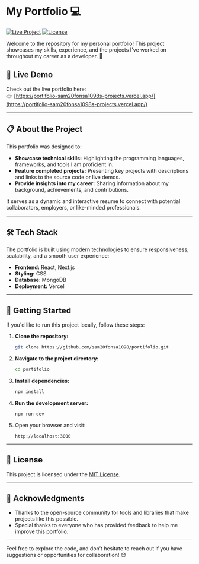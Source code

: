 # My Portfolio 💻

[![Live Project](https://img.shields.io/badge/Live%20Project-Click%20Here-green)](https://portifolio-sam20fonsa1098s-projects.vercel.app/)
[![License](https://img.shields.io/badge/license-MIT-blue.svg)](LICENSE)

Welcome to the repository for my personal portfolio! This project showcases my skills, experience, and the projects I've worked on throughout my career as a developer. 🚀

## 🌟 Live Demo

Check out the live portfolio here:  
👉 [https://portifolio-sam20fonsa1098s-projects.vercel.app/](https://portifolio-sam20fonsa1098s-projects.vercel.app/)

---

## 📋 About the Project

This portfolio was designed to:  

- **Showcase technical skills:** Highlighting the programming languages, frameworks, and tools I am proficient in.  
- **Feature completed projects:** Presenting key projects with descriptions and links to the source code or live demos.  
- **Provide insights into my career:** Sharing information about my background, achievements, and contributions.  

It serves as a dynamic and interactive resume to connect with potential collaborators, employers, or like-minded professionals.

---

## 🛠️ Tech Stack

The portfolio is built using modern technologies to ensure responsiveness, scalability, and a smooth user experience:

- **Frontend:** React, Next.js  
- **Styling:** CSS
- **Database**: MongoDB
- **Deployment:** Vercel  

---

## 🚀 Getting Started

If you'd like to run this project locally, follow these steps:  

1. **Clone the repository:**  
   ```bash
   git clone https://github.com/sam20fonsa1098/portifolio.git
   ```

2. **Navigate to the project directory:**  
   ```bash
   cd portifolio
   ```

3. **Install dependencies:**  
   ```bash
   npm install
   ```

4. **Run the development server:**  
   ```bash
   npm run dev
   ```

5. Open your browser and visit:  
   ```
   http://localhost:3000
   ```

---

## 📄 License

This project is licensed under the [MIT License](LICENSE).  

---

## 🙌 Acknowledgments

- Thanks to the open-source community for tools and libraries that make projects like this possible.  
- Special thanks to everyone who has provided feedback to help me improve this portfolio.

---

Feel free to explore the code, and don’t hesitate to reach out if you have suggestions or opportunities for collaboration! 😊
